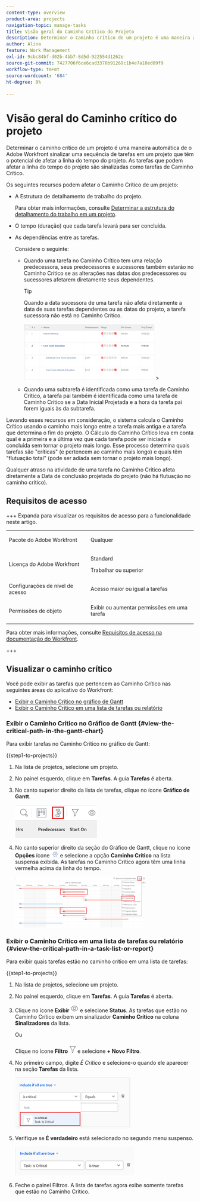 ```yaml
---
content-type: overview
product-area: projects
navigation-topic: manage-tasks
title: Visão geral do Caminho Crítico do Projeto
description: Determinar o Caminho crítico de um projeto é uma maneira automática de o Adobe Workfront sinalizar uma sequência de tarefas em um projeto que têm o potencial de afetar a linha do tempo do projeto. As tarefas que podem afetar a linha do tempo do projeto são sinalizadas como sendo tarefas de Caminho Crítico.
author: Alina
feature: Work Management
exl-id: 9cbc84bf-d02b-4bb7-8d5d-922554d1262e
source-git-commit: 7427706f6ce6cad3370b91269c1b4e7a10ed09f9
workflow-type: tm+mt
source-wordcount: '684'
ht-degree: 0%

---
```


# Visão geral do Caminho crítico do projeto

<!-- Audited: 5/2025 -->

Determinar o caminho crítico de um projeto é uma maneira automática de o Adobe Workfront sinalizar uma sequência de tarefas em um projeto que têm o potencial de afetar a linha do tempo do projeto. As tarefas que podem afetar a linha do tempo do projeto são sinalizadas como tarefas de Caminho Crítico.

Os seguintes recursos podem afetar o Caminho Crítico de um projeto:

* A Estrutura de detalhamento de trabalho do projeto.

  Para obter mais informações, consulte [Determinar a estrutura do detalhamento do trabalho em um projeto](../../../manage-work/projects/planning-a-project/determine-project-work-breakdown-structure.md).

* O tempo (duração) que cada tarefa levará para ser concluída.
* As dependências entre as tarefas.

  Considere o seguinte:

   * Quando uma tarefa no Caminho Crítico tem uma relação predecessora, seus predecessores e sucessores também estarão no Caminho Crítico se as alterações nas datas dos predecessores ou sucessores afetarem diretamente seus dependentes.

     >[!TIP]
     >
     >Quando a data sucessora de uma tarefa não afeta diretamente a data de suas tarefas dependentes ou as datas do projeto, a tarefa sucessora não está no Caminho Crítico.
     >
     >
     >![](assets/successor-not-on-critical-path-350x150.png)     >
     >

   * Quando uma subtarefa é identificada como uma tarefa de Caminho Crítico, a tarefa pai também é identificada como uma tarefa de Caminho Crítico se a Data Inicial Projetada e a hora da tarefa pai forem iguais às da subtarefa.

Levando esses recursos em consideração, o sistema calcula o Caminho Crítico usando o caminho mais longo entre a tarefa mais antiga e a tarefa que determina o fim do projeto. O Cálculo do Caminho Crítico leva em conta qual é a primeira e a última vez que cada tarefa pode ser iniciada e concluída sem tornar o projeto mais longo. Esse processo determina quais tarefas são &quot;críticas&quot; (e pertencem ao caminho mais longo) e quais têm &quot;flutuação total&quot; (pode ser adiada sem tornar o projeto mais longo).

Qualquer atraso na atividade de uma tarefa no Caminho Crítico afeta diretamente a Data de conclusão projetada do projeto (não há flutuação no caminho crítico).

## Requisitos de acesso

+++ Expanda para visualizar os requisitos de acesso para a funcionalidade neste artigo.

<table style="table-layout:auto"> 
 <col> 
 <col> 
 <tbody> 
  <tr> 
   <td role="rowheader">Pacote do Adobe Workfront</td> 
   <td> <p>Qualquer</p> </td> 
  </tr> 
  <tr> 
   <td role="rowheader">Licença do Adobe Workfront</td> 
   <td> 
   <p>Standard<p>
   <p>Trabalhar ou superior</p>
    </td> 
  </tr> 
  <tr> 
   <td role="rowheader">Configurações de nível de acesso</td> 
   <td> <p>Acesso maior ou igual a tarefas</p></td> 
  </tr> 
  <tr> 
   <td role="rowheader">Permissões de objeto</td> 
   <td> <p>Exibir ou aumentar permissões em uma tarefa </p></td> 
  </tr> 
 </tbody> 
</table>

Para obter mais informações, consulte [Requisitos de acesso na documentação do Workfront](/help/quicksilver/administration-and-setup/add-users/access-levels-and-object-permissions/access-level-requirements-in-documentation.md).

+++

<!--Old:

<table style="table-layout:auto"> 
 <col> 
 <col> 
 <tbody> 
  <tr> 
   <td role="rowheader">Adobe Workfront plan</td> 
   <td> <p>Any</p> </td> 
  </tr> 
  <tr> 
   <td role="rowheader">Adobe Workfront license</td> 
   <td> 
   <p>New: Standard<p>
   <p>Or</p>
   <p>Current: Work or higher</p>
    </td> 
  </tr> 
  <tr> 
   <td role="rowheader">Access level configurations</td> 
   <td> <p>View or higher access to Tasks</p> <p>Note: If you still don't have access, ask your Workfront administrator if they set additional restrictions in your access level. For information on how a Workfront administrator can modify your access level, see <a href="../../../administration-and-setup/add-users/configure-and-grant-access/create-modify-access-levels.md" class="MCXref xref">Create or modify custom access levels</a>.</p> </td> 
  </tr> 
  <tr> 
   <td role="rowheader">Object permissions</td> 
   <td> <p>View or higher permissions on a task </p> <p>For information on requesting additional access, see <a href="../../../workfront-basics/grant-and-request-access-to-objects/request-access.md" class="MCXref xref">Request access to objects </a>.</p> </td> 
  </tr> 
 </tbody> 
</table>-->

## Visualizar o caminho crítico

Você pode exibir as tarefas que pertencem ao Caminho Crítico nas seguintes áreas do aplicativo do Workfront:

* [Exibir o Caminho Crítico no gráfico de Gantt](#view-the-critical-path-in-the-gantt-chart)
* [Exibir o Caminho Crítico em uma lista de tarefas ou relatório](#view-the-critical-path-in-a-task-list-or-report)

### Exibir o Caminho Crítico no Gráfico de Gantt {#view-the-critical-path-in-the-gantt-chart}

Para exibir tarefas no Caminho Crítico no gráfico de Gantt:

{{step1-to-projects}}

1. Na lista de projetos, selecione um projeto.

1. No painel esquerdo, clique em **Tarefas**. A guia **Tarefas** é aberta.

1. No canto superior direito da lista de tarefas, clique no ícone **Gráfico de Gantt**.

   ![gantt_chart_icon__1_.png](assets/gantt-icon.png)

1. No canto superior direito da seção do Gráfico de Gantt, clique no ícone **Opções** ícone ![Opções ícone](assets/options-icon.png) e selecione a opção **Caminho Crítico** na lista suspensa exibida. As tarefas no Caminho Crítico agora têm uma linha vermelha acima da linha do tempo.

   ![caminho_crítico_no_gantt__1_.png](assets/crtitical-path-on-gantt--1--350x137.png)

### Exibir o Caminho Crítico em uma lista de tarefas ou relatório {#view-the-critical-path-in-a-task-list-or-report}

Para exibir quais tarefas estão no caminho crítico em uma lista de tarefas:

{{step1-to-projects}}

1. Na lista de projetos, selecione um projeto.

1. No painel esquerdo, clique em **Tarefas**. A guia **Tarefas** é aberta.

1. Clique no ícone **Exibir** ![Ícone Exibir](assets/view-icon.png) e selecione **Status**. As tarefas que estão no Caminho Crítico exibem um sinalizador **Caminho Crítico** na coluna **Sinalizadores** da lista.

   Ou

   Clique no ícone **Filtro** ![Ícone Filtros](assets/filters-icon.png) e selecione **+ Novo Filtro**.
1. No primeiro campo, digite *É Crítico* e selecione-o quando ele aparecer na seção **Tarefas** da lista.

   ![A tarefa é um filtro crítico](assets/task-is-critical.png)

1. Verifique se **É verdadeiro** está selecionado no segundo menu suspenso.

   ![É o menu suspenso verdadeiro](assets/critical-path-filter.png)

1. Feche o painel Filtros. A lista de tarefas agora exibe somente tarefas que estão no Caminho Crítico.
